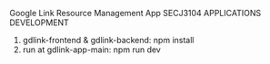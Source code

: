 Google Link Resource Management App
SECJ3104 APPLICATIONS DEVELOPMENT

1. gdlink-frontend & gdlink-backend: npm install
2. run at gdlink-app-main: npm run dev
